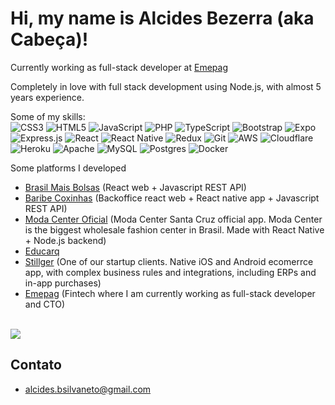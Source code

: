 
# Hi, my name is Alcides Bezerra (aka Cabeça)!

Currently working as full-stack developer at [Emepag](https://emepag.com.br)

Completely in love with full stack development using Node.js, with almost 5 years experience.

Some of my skills:
<br/>
![CSS3](https://img.shields.io/badge/css3-%231572B6.svg?style=for-the-badge&logo=css3&logoColor=white)
![HTML5](https://img.shields.io/badge/html5-%23E34F26.svg?style=for-the-badge&logo=html5&logoColor=white)
![JavaScript](https://img.shields.io/badge/javascript-%23323330.svg?style=for-the-badge&logo=javascript&logoColor=%23F7DF1E)
![PHP](https://img.shields.io/badge/php-%23777BB4.svg?style=for-the-badge&logo=php&logoColor=white)
![TypeScript](https://img.shields.io/badge/typescript-%23007ACC.svg?style=for-the-badge&logo=typescript&logoColor=white)
![Bootstrap](https://img.shields.io/badge/bootstrap-%23563D7C.svg?style=for-the-badge&logo=bootstrap&logoColor=white)
![Expo](https://img.shields.io/badge/expo-1C1E24?style=for-the-badge&logo=expo&logoColor=#D04A37)
![Express.js](https://img.shields.io/badge/express.js-%23404d59.svg?style=for-the-badge&logo=express&logoColor=%2361DAFB)
![React](https://img.shields.io/badge/react-%2320232a.svg?style=for-the-badge&logo=react&logoColor=%2361DAFB)
![React Native](https://img.shields.io/badge/react_native-%2320232a.svg?style=for-the-badge&logo=react&logoColor=%2361DAFB)
![Redux](https://img.shields.io/badge/redux-%23593d88.svg?style=for-the-badge&logo=redux&logoColor=white)
![Git](https://img.shields.io/badge/git-%23F05033.svg?style=for-the-badge&logo=git&logoColor=white)
![AWS](https://img.shields.io/badge/AWS-%23FF9900.svg?style=for-the-badge&logo=amazon-aws&logoColor=white)
![Cloudflare](https://img.shields.io/badge/Cloudflare-F38020?style=for-the-badge&logo=Cloudflare&logoColor=white)
![Heroku](https://img.shields.io/badge/heroku-%23430098.svg?style=for-the-badge&logo=heroku&logoColor=white)
![Apache](https://img.shields.io/badge/apache-%23D42029.svg?style=for-the-badge&logo=apache&logoColor=white)
![MySQL](https://img.shields.io/badge/mysql-%2300f.svg?style=for-the-badge&logo=mysql&logoColor=white)
![Postgres](https://img.shields.io/badge/postgres-%23316192.svg?style=for-the-badge&logo=postgresql&logoColor=white)
![Docker](https://img.shields.io/badge/docker-%230db7ed.svg?style=for-the-badge&logo=docker&logoColor=white)

Some platforms I developed

* [Brasil Mais Bolsas](https://brasilmaisbolsas.com.br/) (React web + Javascript REST API)
* [Baribe Coxinhas](https://play.google.com/store/apps/details?id=br.com.baribecoxinha&hl=pt_BR) (Backoffice react web + React native app + Javascript REST API)
* [Moda Center Oficial](https://play.google.com/store/apps/details?id=br.com.modacenter.appoficial&hl=pt_BR&gl=US) (Moda Center Santa Cruz official app. Moda Center is the biggest wholesale fashion center in Brasil. Made with React Native + Node.js backend)
* [Educarq](https://educarq.com.br/)
* [Stillger](https://play.google.com/store/apps/details?id=br.com.vendemoda.stillger&hl=pt_BR&gl=US) (One of our startup clients. Native iOS and Android ecomerrce app, with complex business rules and integrations, including ERPs and in-app purchases)
* [Emepag](https://emepag.com.br) (Fintech where I am currently working as full-stack developer and CTO)
<br/>

<a href="https://github.com/alcidesbsilvaneto">
  <img align="center" src="https://github-readme-stats-nine-theta-83.vercel.app/api?username=alcidesbsilvaneto&show_icons=true&theme=dracula&count_private=true" />
</a>

## Contato
* alcides.bsilvaneto@gmail.com
